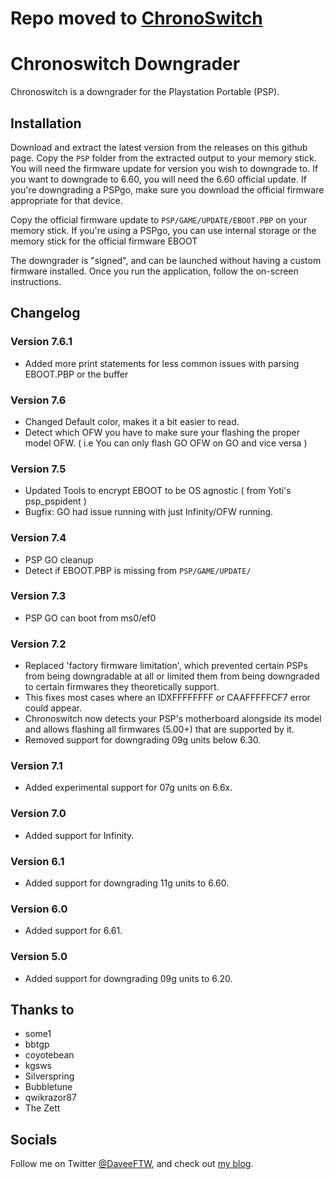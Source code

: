 # Repo moved to [ChronoSwitch](https://github.com/PSP-Archive/Chronoswitch)


# Chronoswitch Downgrader
Chronoswitch is a downgrader for the Playstation Portable (PSP).

## Installation
Download and extract the latest version from the releases on this github page. Copy the `PSP` folder from the extracted output to your memory stick. You will need the firmware update for version you wish to downgrade to. If you want to downgrade to 6.60, you will need the 6.60 official update. If you're downgrading a PSPgo, make sure you download the official firmware appropriate for that device.

Copy the official firmware update to `PSP/GAME/UPDATE/EBOOT.PBP` on your memory stick. If you're using a PSPgo, you can use internal storage or the memory stick for the official firmware EBOOT

The downgrader is "signed", and can be launched without having a custom firmware installed. Once you run the application, follow the on-screen instructions.

## Changelog
### Version 7.6.1
* Added more print statements for less common issues with parsing EBOOT.PBP or the buffer
### Version 7.6
* Changed Default color, makes it a bit easier to read.
* Detect which OFW you have to make sure your flashing the proper model OFW. ( i.e You can only flash GO OFW on GO and vice versa )
### Version 7.5
* Updated Tools to encrypt EBOOT to be OS agnostic ( from Yoti's psp_pspident )
* Bugfix: GO had issue running with just Infinity/OFW running.
### Version 7.4
* PSP GO cleanup
* Detect if EBOOT.PBP is missing from `PSP/GAME/UPDATE/`
### Version 7.3
* PSP GO can boot from ms0/ef0
### Version 7.2
* Replaced 'factory firmware limitation', which prevented certain PSPs from being downgradable at all or limited them from being downgraded to certain firmwares they theoretically support.
* This fixes most cases where an IDXFFFFFFFF or CAAFFFFFCF7 error could appear.
* Chronoswitch now detects your PSP's motherboard alongside its model and allows flashing all firmwares (5.00+) that are supported by it.
* Removed support for downgrading 09g units below 6.30.
### Version 7.1
* Added experimental support for 07g units on 6.6x.
### Version 7.0
* Added support for Infinity.
### Version 6.1
* Added support for downgrading 11g units to 6.60.
### Version 6.0
* Added support for 6.61.
### Version 5.0
* Added support for downgrading 09g units to 6.20.

## Thanks to
* some1
* bbtgp
* coyotebean
* kgsws
* Silverspring
* Bubbletune
* qwikrazor87
* The Zett

## Socials
Follow me on Twitter [@DaveeFTW](https://twitter.com/DaveeFTW), and check out [my blog](https://lolhax.org).
